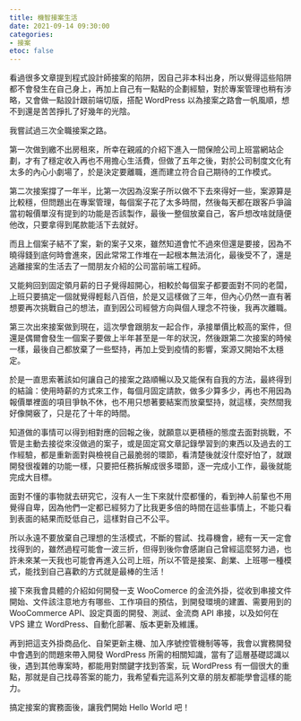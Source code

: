 ```yaml
---
title: 機智接案生活
date: 2021-09-14 09:30:00
categories:
- 接案
etoc: false
---
```


看過很多文章提到程式設計師接案的陷阱，因自己非本科出身，所以覺得這些陷阱都不會發生在自己身上，再加上自己有一點點的企劃經驗，對於專案管理也稍有涉略，又會做一點設計跟前端切版，搭配 WordPress 以為接案之路會一帆風順，想不到還是苦苦掙扎了好幾年的光陰。

我嘗試過三次全職接案之路。

第一次做到繳不出房租來，所幸在親戚的介紹下進入一間保險公司上班當網站企劃，才有了穩定收入再也不用擔心生活費，但做了五年之後，對於公司制度文化有太多的內心小劇場了，於是決定要離職，進而建立符合自己期待的工作模式。

<!--more-->

第二次接案撐了一年半，比第一次因為沒案子所以做不下去來得好一些，案源算是比較穩，但問題出在專案管理，每個案子花了太多時間，然後每天都在跟客戶爭論當初報價單沒有提到的功能是否該製作，最後一整個放棄自己，客戶想改啥就隨便他改，只要拿得到尾款能活下去就好。

而且上個案子結不了案，新的案子又來，雖然知道會忙不過來但還是要接，因為不曉得錢到底何時會進來，因此常常工作堆在一起根本無法消化，最後受不了，還是逃離接案的生活去了一間朋友介紹的公司當前端工程師。

又能夠回到固定領月薪的日子覺得超開心，相較於每個案子都要面對不同的老闆，上班只要搞定一個就覺得輕鬆八百倍，於是又這樣做了三年，但內心仍然一直有著想要再次挑戰自己的想法，直到因公司經營方向與個人理念不符後，我再次離職。

第三次出來接案做到現在，這次學會跟朋友一起合作，承接單價比較高的案件，但還是偶爾會發生一個案子要做上半年甚至是一年的狀況，然後跟第二次接案的時候一樣，最後自己都放棄了一些堅持，再加上受到疫情的影響，案源又開始不太穩定。

於是一直思索著該如何讓自己的接案之路順暢以及又能保有自我的方法，最終得到的結論：使用時薪的方式來工作，每個月固定請款，做多少算多少，再也不用因為報價單裡面的項目爭執不休，也不用只想著要結案而放棄堅持，就這樣，突然間我好像開竅了，只是花了十年的時間。

知道做的事情可以得到相對應的回報之後，就願意以更積極的態度去面對挑戰，不管是主動去接從來沒做過的案子，或是固定寫文章記錄學習到的東西以及過去的工作經驗，都是重新面對與檢視自己最脆弱的環節，看清楚後就沒什麼好怕了，就跟開發很複雜的功能一樣，只要把任務拆解成很多環節，逐一完成小工作，最後就能完成大目標。

面對不懂的事物就去研究它，沒有人一生下來就什麼都懂的，看到神人前輩也不用覺得自卑，因為他們一定都已經努力了比我更多倍的時間在這些事情上，不能只看到表面的結果而貶低自己，這樣對自己不公平。

所以永遠不要放棄自己理想的生活模式，不斷的嘗試、找尋機會，總有一天一定會找得到的，雖然過程可能會一波三折，但得到後你會感謝自己曾經這麼努力過，也許未來某一天我也可能會再進入公司上班，所以不管是接案、創業、上班哪一種模式，能找到自己喜歡的方式就是最棒的生活！

接下來我會具體的介紹如何開發一支 WooComerce 的金流外掛，從收到串接文件開始、文件該注意地方有哪些、工作項目的預估，到開發環境的建置、需要用到的 WooCommerce API、設定頁面的開發、測試、金流商 API 串接，以及如何在 VPS 建立 WordPress、自動化部署、版本更新及維護。

再到把這支外掛商品化、自架更新主機、加入序號控管機制等等，我會以實務開發中會遇到的問題來帶入開發 WordPress 所需的相關知識，當有了這層基礎認識以後，遇到其他專案時，都能用對關鍵字找到答案，玩 WordPress 有一個很大的重點，那就是自己找尋答案的能力，我希望看完這系列文章的朋友都能學會這樣的能力。

搞定接案的實務面後，讓我們開始 Hello World 吧！